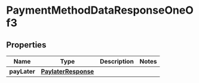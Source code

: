 

# PaymentMethodDataResponseOneOf3


## Properties

| Name | Type | Description | Notes |
|------------ | ------------- | ------------- | -------------|
|**payLater** | [**PaylaterResponse**](PaylaterResponse.md) |  |  |



